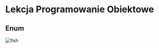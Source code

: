 # Lekcja Programowanie Obiektowe

## Enum

![fish](https://media.tenor.com/x9efZijA7aYAAAAM/fsh-spin.gif)